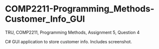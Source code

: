 # COMP2211-Programming_Methods-Customer_Info_GUI
TRU, COMP2211, Programming Methods, Assignment 5, Question 4

C# GUI application to store customer info. Includes screenshot.
